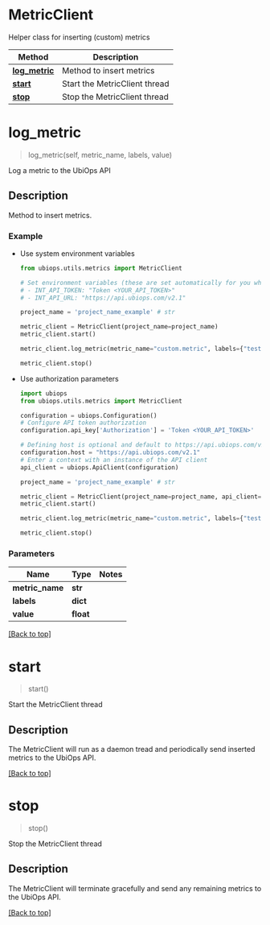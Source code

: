# MetricClient

Helper class for inserting (custom) metrics

| Method                                         | Description                   |
|------------------------------------------------|-------------------------------|
| [**log_metric**](./MetricClient.md#log_metric) | Method to insert metrics      |
| [**start**](./MetricClient.md#start)           | Start the MetricClient thread |
| [**stop**](./MetricClient.md#stop)             | Stop the MetricClient thread  |

# **log_metric**
> log_metric(self, metric_name, labels, value)

Log a metric to the UbiOps API

## Description
Method to insert metrics.

### Example

- Use system environment variables
    ```python
    from ubiops.utils.metrics import MetricClient

    # Set environment variables (these are set automatically for you when running inside UbiOps)
    # - INT_API_TOKEN: "Token <YOUR_API_TOKEN>"
    # - INT_API_URL: "https://api.ubiops.com/v2.1"

    project_name = 'project_name_example' # str

    metric_client = MetricClient(project_name=project_name)
    metric_client.start()

    metric_client.log_metric(metric_name="custom.metric", labels={"test": "test"}, value=1.0)

    metric_client.stop()
    ```

- Use authorization parameters
    ```python
    import ubiops
    from ubiops.utils.metrics import MetricClient

    configuration = ubiops.Configuration()
    # Configure API token authorization
    configuration.api_key['Authorization'] = 'Token <YOUR_API_TOKEN>'

    # Defining host is optional and default to https://api.ubiops.com/v2.1
    configuration.host = "https://api.ubiops.com/v2.1"
    # Enter a context with an instance of the API client
    api_client = ubiops.ApiClient(configuration)

    project_name = 'project_name_example' # str

    metric_client = MetricClient(project_name=project_name, api_client=api_client)
    metric_client.start()

    metric_client.log_metric(metric_name="custom.metric", labels={"test": "test"}, value=1.0)

    metric_client.stop()
    ```

### Parameters

| Name            | Type      | Notes                                              |
|-----------------|-----------|----------------------------------------------------|
| **metric_name** | **str**   |                                                    |
| **labels**      | **dict**  |                                                    |
| **value**       | **float** |                                                    |

[[Back to top]](#)


# **start**
> start()

Start the MetricClient thread

## Description
The MetricClient will run as a daemon tread and periodically send inserted metrics to the UbiOps API.

[[Back to top]](#)

# **stop**
> stop()

Stop the MetricClient thread

## Description
The MetricClient will terminate gracefully and send any remaining metrics to the UbiOps API.

[[Back to top]](#)
